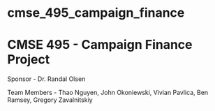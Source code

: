 # cmse_495_campaign_finance

# CMSE 495 - Campaign Finance Project

Sponsor - Dr. Randal Olsen

Team Members - Thao Nguyen, John Okoniewski, Vivian Pavlica, Ben Ramsey, Gregory Zavalnitskiy
